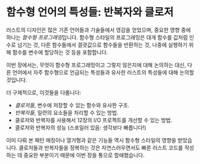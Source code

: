 # 함수형 언어의 특성들: 반복자와 클로저

러스트의 디자인은 많은 기존 언어들과 기술들에서 영감을 얻었으며,
중요한 영향 중에 하나는 *함수형 프로그래밍*입니다.
함수형 스타일의 프로그래밍은 대개 함수를 값처럼 인수로 넘기는 것, 
다른 함수들에서 결괏값으로 함수들을 반환하는 것, 나중에 실행하기 
위해 함수를 변수에 할당하는 것 등을 포함합니다. 

이번 장에서는, 무엇이 함수형 프로그래밍이고 그렇지 않은지에 대해 
논의하는 대신, 다른 언어에서 자주 함수형으로 언급되는 특성들과 
유사한 러스트의 특성들에 대해 논의할 것입니다.

더 구체적으로, 이것들을 다룹니다:

* *클로저들*, 변수에 저장할 수 있는 함수와 유사한 구조.
* *반복자들*, 일련의 요소들을 처리할 수 있는 방법.
* 클로저와 반복자를 사용해서 12장의 I/O 프로젝트를 개선할 수 있는 방법.
* 클로저와 반복자의 성능 (스포일러 있음:
  생각보다 빠릅니다!)

이미 다뤄 본 패턴 매칭이나 열거형과 같은 기능들 역시 함수형
스타일의 영향을 받았습니다. 클로저들과 반복자들을 정복하는 것은 
자연스러우면서도 빠른 러스트 코드를 작성하는 데 중요한 부분이기 
때문에 이번 장을 통으로 할애했습니다.
